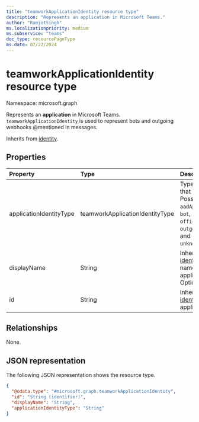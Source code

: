 ```yaml
---
title: "teamworkApplicationIdentity resource type"
description: "Represents an application in Microsoft Teams."
author: "RamjotSingh"
ms.localizationpriority: medium
ms.subservice: "teams"
doc_type: resourcePageType
ms.date: 07/22/2024
---
```


# teamworkApplicationIdentity resource type

Namespace: microsoft.graph

Represents an **application** in Microsoft Teams. `teamworkApplicationIdentity` is used to represent bots and outgoing webhooks @mentioned in messages.


Inherits from [identity](../resources/identity.md).

## Properties
|Property|Type|Description|
|:---|:---|:---|
|applicationIdentityType|teamworkApplicationIdentityType| Type of application that is referenced. Possible values are: `aadApplication`, `bot`, `tenantBot`, `office365Connector`, `outgoingWebhook`, and `unknownFutureValue`.|
|displayName|String|Inherited from [identity](../resources/identity.md). Display name of the application. Optional.|
|id|String|Inherited from [identity](../resources/identity.md). ID of the application.|

## Relationships
None.

## JSON representation
The following JSON representation shows the resource type.
<!-- {
  "blockType": "resource",
  "@odata.type": "microsoft.graph.teamworkApplicationIdentity"
}
-->
``` json
{
  "@odata.type": "#microsoft.graph.teamworkApplicationIdentity",
  "id": "String (identifier)",
  "displayName": "String",
  "applicationIdentityType": "String"
}
```

